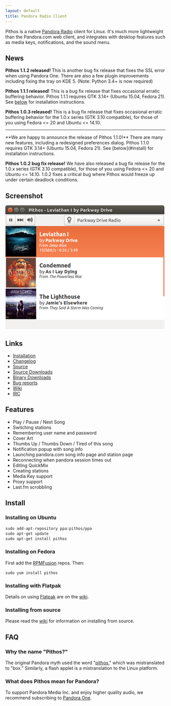 ```yaml
---
layout: default
title: Pandora Radio Client
---
```


Pithos is a native [Pandora Radio](http://pandora.com) client for Linux. It's much more lightweight
than the Pandora.com web client, and integrates with desktop features such as media
keys, notifications, and the sound menu.

## News

**Pithos 1.1.2 released!** This is another bug fix release that fixes
the SSL error when using Pandora One. There are also a few plugin
improvements including fixing the tray on KDE 5. (Note: Python 3.4+ is
now required)

**Pithos 1.1.1 released!** This is a bug fix release that fixes occasional
erratic buffering behavior.
Pithos 1.1.1 requires GTK 3.14+ (Ubuntu 15.04, Fedora 21). See
[below](#install) for installation instructions.

**Pithos 1.0.3 released!** This is a bug fix release that fixes occasional
erratic buffering behavior for the 1.0.x series (GTK 3.10 compatible),
for those of you using Fedora <= 20 and Ubuntu <= 14.10.
<hr/>
**We are happy to announce the release of Pithos 1.1.0!** There are
many new features, including a redesigned preferences dialog.
Pithos 1.1.0 requires GTK 3.14+ (Ubuntu 15.04, Fedora 21). See
[below](#install) for installation instructions.

**Pithos 1.0.2 bug fix release!** We have also released a bug fix release
for the 1.0.x series (GTK 3.10 compatible), for those of you using Fedora 
<= 20 and Ubuntu <= 14.10. 1.0.2 fixes a critical bug where Pithos would
freeze up under certain deadlock conditions.

## Screenshot

![Pithos screenshot](img/screenshot1.0.png)

## Links

- [Installation](#install)
- [Changelog](changelog.html)
- [Source](https://github.com/pithos/pithos)
- [Source Downloads](https://github.com/pithos/pithos/releases)
- [Binary Downloads](binaries.html)
- [Bug reports](https://github.com/pithos/pithos/issues)
- [Wiki](https://github.com/pithos/pithos/wiki)
- [IRC](ircs://chat.freenode.net/pithos)

## Features

- Play / Pause / Next Song
- Switching stations
- Remembering user name and password
- Cover Art
- Thumbs Up / Thumbs Down / Tired of this song
- Notification popup with song info
- Launching pandora.com song info page and station page
- Reconnecting when pandora session times out
- Editing QuickMix
- Creating stations
- Media Key support
- Proxy support
- Last.fm scrobbling

## <a name="install">Install</a>

### Installing on Ubuntu

    sudo add-apt-repository ppa:pithos/ppa
    sudo apt-get update
    sudo apt-get install pithos

### Installing on Fedora

First add the [RPMFusion](http://rpmfusion.org/Configuration) repos. Then:

    sudo yum install pithos

### Installing with Flatpak

Details on using [Flatpak](http://flatpak.org/) are on the [wiki](https://github.com/pithos/pithos/wiki/Flatpak).

### Installing from source

Please read the [wiki](https://github.com/pithos/pithos/wiki/Installing-from-Source)
for information on installing from source.
  
## FAQ

### Why the name "Pithos?"

The original Pandora myth used the word "[pithos](http://en.wikipedia.org/wiki/Pithos),"
which was mistranslated to "box." Similarly, a flash applet is a
mistranslation to the Linux platform.
 
### What does Pithos mean for Pandora?

To support Pandora Media Inc. and enjoy higher quality audio, we recommend
subscribing to [Pandora One](http://pandora.com/one).
